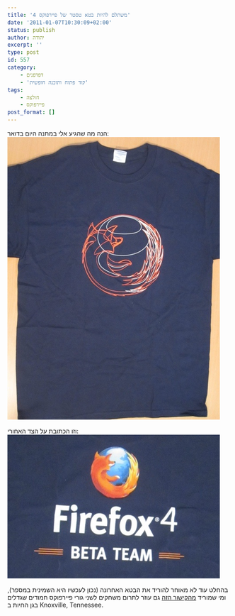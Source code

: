 ```yaml
---
title: 'משתלם להיות בטא טסטר של פיירפוקס 4'
date: '2011-01-07T10:30:09+02:00'
status: publish
author: יהודה
excerpt: ''
type: post
id: 557
category:
    - דפדפנים
    - 'קוד פתוח ותוכנה חופשית'
tags:
    - חולצה
    - פיירפוקס
post_format: []
---
```

הנה מה שהגיע אלי במתנה היום בדואר:  
![FF4 beta tester shirt](/img/2011/01/ff4shirt-front.jpg)

וזו הכתובת על הצד האחורי:  
![FF4 beta tester shirt back](/img/2011/01/ff4shirt-back.jpg)

בהחלט עוד לא מאוחר להוריד את הבטא האחרונה (נכון לעכשיו היא השמינית במספר), ומי שמוריד [מהקישור הזה](http://firefoxlive.mozilla.org/) גם עוזר לתרום משחקים לשני גורי פיירפוקס חמודים שגדלים בגן החיות ב Knoxville, Tennessee.
